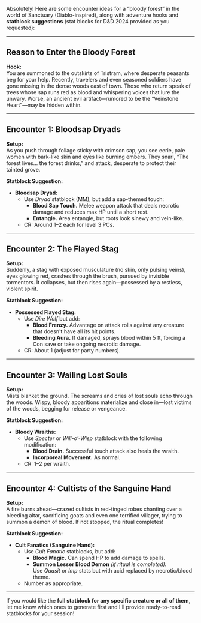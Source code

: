 Absolutely! Here are some encounter ideas for a “bloody forest” in the world of Sanctuary (Diablo-inspired), along with adventure hooks and **statblock suggestions** (stat blocks for D&D 2024 provided as you requested):

---

## Reason to Enter the Bloody Forest

**Hook:**  
You are summoned to the outskirts of Tristram, where desperate peasants beg for your help. Recently, travelers and even seasoned soldiers have gone missing in the dense woods east of town. Those who return speak of trees whose sap runs red as blood and whispering voices that lure the unwary. Worse, an ancient evil artifact—rumored to be the “Veinstone Heart”—may be hidden within.

---

## Encounter 1: Bloodsap Dryads

**Setup:**  
As you push through foliage sticky with crimson sap, you see eerie, pale women with bark-like skin and eyes like burning embers. They snarl, “The forest lives… the forest drinks,” and attack, desperate to protect their tainted grove.

**Statblock Suggestion:**

- **Bloodsap Dryad:**
    - Use _Dryad_ statblock (MM), but add a sap-themed touch:
        - **Blood Sap Touch.** Melee weapon attack that deals necrotic damage and reduces max HP until a short rest.
        - **Entangle.** Area entangle, but roots look sinewy and vein-like.
    - CR: Around 1–2 each for level 3 PCs.

---

## Encounter 2: The Flayed Stag

**Setup:**  
Suddenly, a stag with exposed musculature (no skin, only pulsing veins), eyes glowing red, crashes through the brush, pursued by invisible tormentors. It collapses, but then rises again—possessed by a restless, violent spirit.

**Statblock Suggestion:**

- **Possessed Flayed Stag:**
    - Use _Dire Wolf_ but add:
        - **Blood Frenzy.** Advantage on attack rolls against any creature that doesn't have all its hit points.
        - **Bleeding Aura.** If damaged, sprays blood within 5 ft, forcing a Con save or take ongoing necrotic damage.
    - CR: About 1 (adjust for party numbers).

---

## Encounter 3: Wailing Lost Souls

**Setup:**  
Mists blanket the ground. The screams and cries of lost souls echo through the woods. Wispy, bloody apparitions materialize and close in—lost victims of the woods, begging for release or vengeance.

**Statblock Suggestion:**

- **Bloody Wraiths:**
    - Use _Specter_ or _Will-o’-Wisp_ statblock with the following modification:
        - **Blood Drain.** Successful touch attack also heals the wraith.
        - **Incorporeal Movement.** As normal.
    - CR: 1–2 per wraith.

---

## Encounter 4: Cultists of the Sanguine Hand

**Setup:**  
A fire burns ahead—crazed cultists in red-tinged robes chanting over a bleeding altar, sacrificing goats and even one terrified villager, trying to summon a demon of blood. If not stopped, the ritual completes!

**Statblock Suggestion:**

- **Cult Fanatics (Sanguine Hand):**
    - Use _Cult Fanatic_ statblocks, but add:
        - **Blood Magic.** Can spend HP to add damage to spells.
        - **Summon Lesser Blood Demon** _(if ritual is completed):_  
            Use _Quasit_ or _Imp_ stats but with acid replaced by necrotic/blood theme.
    - Number as appropriate.

---

If you would like the **full statblock for any specific creature or all of them**, let me know which ones to generate first and I'll provide ready-to-read statblocks for your session!